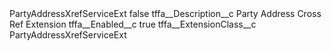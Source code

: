 <?xml version="1.0" encoding="UTF-8"?>
<CustomMetadata xmlns="http://soap.sforce.com/2006/04/metadata" xmlns:xsi="http://www.w3.org/2001/XMLSchema-instance" xmlns:xsd="http://www.w3.org/2001/XMLSchema">
    <label>PartyAddressXrefServiceExt</label>
    <protected>false</protected>
    <values>
        <field>tffa__Description__c</field>
        <value xsi:type="xsd:string">Party Address Cross Ref Extension</value>
    </values>
    <values>
        <field>tffa__Enabled__c</field>
        <value xsi:type="xsd:boolean">true</value>
    </values>
    <values>
        <field>tffa__ExtensionClass__c</field>
        <value xsi:type="xsd:string">PartyAddressXrefServiceExt</value>
    </values>
</CustomMetadata>
